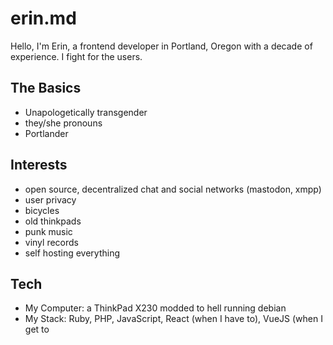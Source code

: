 # erin.md

Hello, I'm Erin, a frontend developer in Portland, Oregon with a decade of experience. I fight for the users.

## The Basics

- Unapologetically transgender
- they/she pronouns
- Portlander

## Interests

- open source, decentralized chat and social networks (mastodon, xmpp)
- user privacy
- bicycles
- old thinkpads
- punk music
- vinyl records
- self hosting everything

## Tech

- My Computer: a ThinkPad X230 modded to hell running debian
- My Stack: Ruby, PHP, JavaScript, React (when I have to), VueJS (when I get to

<!---
kvuzet/kvuzet is a ✨ special ✨ repository because its `README.md` (this file) appears on your GitHub profile.
You can click the Preview link to take a look at your changes.
--->
